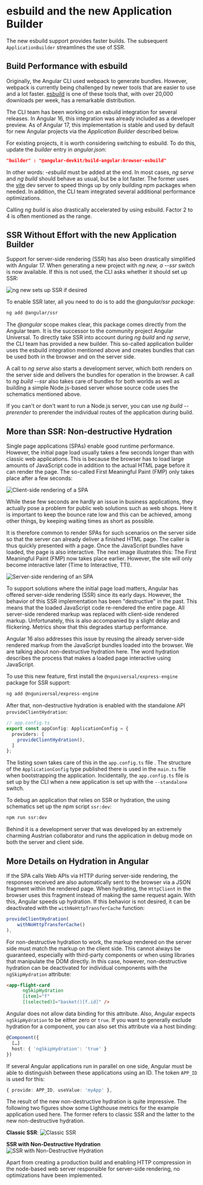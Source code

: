 # esbuild and the new Application Builder

The new esbuild support provides faster builds. The subsequent `ApplicationBuilder` streamlines the use of SSR.

## Build Performance with esbuild

Originally, the Angular CLI used webpack to generate bundles. However, webpack is currently being challenged by newer tools that are easier to use and a lot faster. [esbuild](https://esbuild.github.io) is one of these tools that, with over 20,000 downloads per week, has a remarkable distribution.

The CLI team has been working on an esbuild integration for several releases. In Angular 16, this integration was already included as a developer preview. As of Angular 17, this implementation is stable and used by default for new Angular projects via the _Application Builder_ described below.

For existing projects, it is worth considering switching to esbuild. To do this, update the _builder_ entry in _angular.json_:

```json
"builder" : "@angular-devkit/build-angular:browser-esbuild"
```

In other words: _-esbuild_ must be added at the end. In most cases, _ng serve_ and _ng build_ should behave as usual, but be a lot faster. The former uses the [vite](https://vitejs.dev/) dev server to speed things up by only building npm packages when needed. In addition, the CLI team integrated several additional performance optimizations.

Calling _ng build_ is also drastically accelerated by using esbuild. Factor 2 to 4 is often mentioned as the range.

## SSR Without Effort with the new Application Builder

Support for server-side rendering (SSR) has also been drastically simplified with Angular 17. When generating a new project with _ng new, a --ssr_ switch is now available. If this is not used, the CLI asks whether it should set up SSR:

![ng new sets up SSR if desired](images/ng-new.png)

To enable SSR later, all you need to do is to add the _@angular/ssr package_:

```bash
ng add @angular/ssr
```

The _@angular_ scope makes clear, this package comes directly from the Angular team. It is the successor to the community project Angular Universal. To directly take SSR into account during _ng build_ and _ng serve_, the CLI team has provided a new builder. This so-called application builder uses the esbuild integration mentioned above and creates bundles that can be used both in the browser and on the server side.

A call to _ng serve_ also starts a development server, which both renders on the server side and delivers the bundles for operation in the browser. A call to _ng build --ssr_ also takes care of bundles for both worlds as well as building a simple Node.js-based server whose source code uses the schematics mentioned above.

If you can't or don't want to run a Node.js server, you can use _ng build --prerender_ to prerender the individual routes of the application during build.

## More than SSR: Non-destructive Hydration

Single page applications (SPAs) enable good runtime performance. However, the initial page load usually takes a few seconds longer than with classic web applications. This is because the browser has to load large amounts of JavaScript code in addition to the actual HTML page before it can render the page. The so-called First Meaningful Paint (FMP) only takes place after a few seconds:

![Client-side rendering of a SPA](images/client-side-rendering.png)

While these few seconds are hardly an issue in business applications, they actually pose a problem for public web solutions such as web shops. Here it is important to keep the bounce rate low and this can be achieved, among other things, by keeping waiting times as short as possible.

It is therefore common to render SPAs for such scenarios on the server side so that the server can already deliver a finished HTML page. The caller is thus quickly presented with a page. Once the JavaScript bundles have loaded, the page is also interactive. The next image illustrates this: The First Meaningful Paint (FMP) now takes place earlier. However, the site will only become interactive later (Time to Interactive, TTI).

![Server-side rendering of an SPA](images/server-side-rendering.png)

To support solutions where the initial page load matters, Angular has offered server-side rendering (SSR) since its early days. However, the behavior of this SSR implementation has been "destructive" in the past. This means that the loaded JavaScript code re-rendered the entire page. All server-side rendered markup was replaced with client-side rendered markup. Unfortunately, this is also accompanied by a slight delay and flickering. Metrics show that this degrades startup performance.

Angular 16 also addresses this issue by reusing the already server-side rendered markup from the JavaScript bundles loaded into the browser. We are talking about non-destructive hydration here. The word hydration describes the process that makes a loaded page interactive using JavaScript.

To use this new feature, first install the `@nguniversal/express-engine` package for SSR support:

```bash
ng add @nguniversal/express-engine
```

After that, non-destructive hydration is enabled with the standalone API `provideClientHydration`:

```typescript
// app.config.ts
export const appConfig: ApplicationConfig = {
  providers: [
    provideClientHydration(),
  ]
};
```

The listing sown takes care of this in the `app.config.ts` file . The structure of the `ApplicationConfig` type published there is used in the `main.ts` file when bootstrapping the application. Incidentally, the `app.config.ts` file is set up by the CLI when a new application is set up with the `--standalone` switch.

To debug an application that relies on SSR or hydration, the using schematics set up the npm script `ssr:dev`:

```bash
npm run ssr:dev
```

Behind it is a development server that was developed by an extremely charming Austrian collaborator and runs the application in debug mode on both the server and client side.

## More Details on Hydration in Angular

If the SPA calls Web APIs via HTTP during server-side rendering, the responses received are also automatically sent to the browser via a JSON fragment within the rendered page. When hydrating, the `HttpClient` in the browser uses this fragment instead of making the same request again. With this, Angular speeds up hydration. If this behavior is not desired, it can be deactivated with the `withNoHttpTransferCache` function:

```typescript
provideClientHydration(
    withNoHttpTransferCache()
),
```

For non-destructive hydration to work, the markup rendered on the server side must match the markup on the client side. This cannot always be guaranteed, especially with third-party components or when using libraries that manipulate the DOM directly. In this case, however, non-destructive hydration can be deactivated for individual components with the `ngSkipHydration` attribute:

```html
<app-flight-card 
      ngSkipHydration 
      [item]="f" 
      [(selected)]="basket()[f.id]" />
```

Angular does not allow data binding for this attribute. Also, Angular expects `ngSkipHydration` to be either zero or `true`. If you want to generally exclude hydration for a component, you can also set this attribute via a host binding:

```typescript
@Component({
  […]
  host: { 'ngSkipHydration': 'true' }
})
```

If several Angular applications run in parallel on one side, Angular must be able to distinguish between these applications using an ID. The token `APP_ID` is used for this:

```typescript
{ provide: APP_ID, useValue: 'myApp' },
```

The result of the new non-destructive hydration is quite impressive. The following two figures show some Lighthouse metrics for the example application used here. The former refers to classic SSR and the latter to the new non-destructive hydration.

**Classic SSR**:
![Classic SSR](images/ssr-classic.png)

**SSR with Non-Destructive Hydration**
![SSR with Non-Destructive Hydration](images/ssr-non-destructive-hydration.png)

Apart from creating a production build and enabling HTTP compression in the node-based web server responsible for server-side rendering, no optimizations have been implemented.